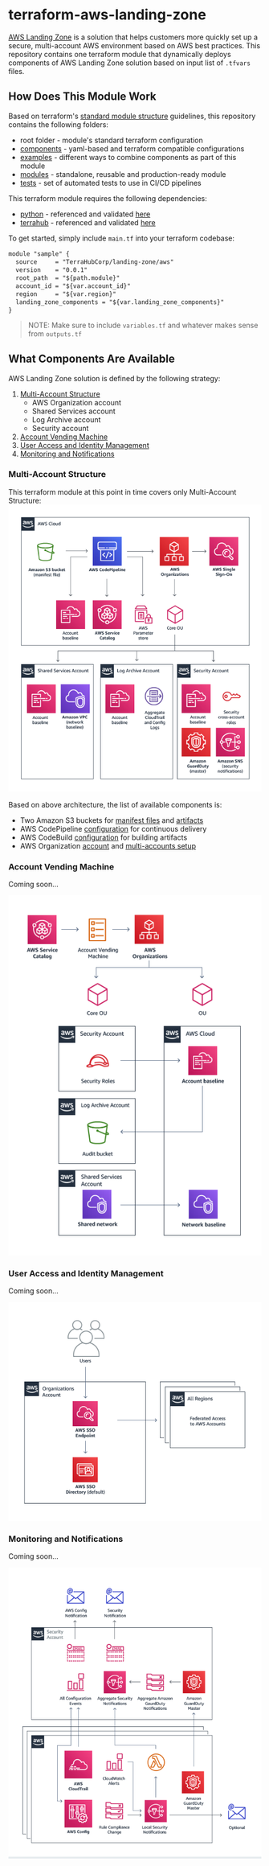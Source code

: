# terraform-aws-landing-zone
[AWS Landing Zone](https://aws.amazon.com/solutions/aws-landing-zone/) is
a solution that helps customers more quickly set up a secure, multi-account
AWS environment based on AWS best practices. This repository contains one
terraform module that dynamically deploys components of AWS Landing Zone
solution based on input list of `.tfvars` files.


## How Does This Module Work
Based on terraform's [standard module structure](https://www.terraform.io/docs/modules/index.html#standard-module-structure)
guidelines, this repository contains the following folders:
* root folder - module's standard terraform configuration
* [components](./components/) - yaml-based and terraform compatible configurations
* [examples](./examples/) - different ways to combine components as part of this module
* [modules](./modules/) - standalone, reusable and production-ready module
* [tests](./tests/) - set of automated tests to use in CI/CD pipelines

This terraform module requires the following dependencies:
* [python](https://www.python.org) - referenced and validated [here](./modules/landing_zone/scripts/apply.sh#L22)
* [terrahub](https://www.npmjs.com/package/terrahub) - referenced and validated [here](./modules/landing_zone/scripts/apply.sh#L21)

To get started, simply include `main.tf` into your terraform codebase:
```hcl
module "sample" {
  source     = "TerraHubCorp/landing-zone/aws"
  version    = "0.0.1"
  root_path  = "${path.module}"
  account_id = "${var.account_id}"
  region     = "${var.region}"
  landing_zone_components = "${var.landing_zone_components}"
}
```
> NOTE: Make sure to include `variables.tf` and whatever makes sense from `outputs.tf`


## What Components Are Available
AWS Landing Zone solution is defined by the following strategy:
1. [Multi-Account Structure](#multi-account-structure)
    * AWS Organization account
    * Shared Services account
    * Log Archive account
    * Security account
2. [Account Vending Machine](#account-vending-machine)
3. [User Access and Identity Management](#user-access-and-identity-management)
4. [Monitoring and Notifications](#monitoring-and-notifications)

### Multi-Account Structure
This terraform module at this point in time covers only Multi-Account Structure:
![AWS Landing Zone Architecture](./docs/aws-landing-zone-architecture.png)

Based on above architecture, the list of available components is:
* Two Amazon S3 buckets for [manifest files](./components/landing_zone_pipeline_s3_bucket/.terrahub.yml#L12) and [artifacts](./components/landing_zone_pipeline_artifact_s3_bucket/.terrahub.yml#L12)
* AWS CodePipeline [configuration](./components/landing_zone_code_pipeline/.terrahub.yml#L39) for continuous delivery
* AWS CodeBuild [configuration](./components/landing_zone_code_build/.terrahub.yml#L27) for building artifacts
* AWS Organization [account](./components/landing_zone_organization/.terrahub.yml#L12) and [multi-accounts setup](./components/landing_zone_organization_accounts/.terrahub.yml#L21)

### Account Vending Machine
Coming soon...

![AWS Landing Zone Architecture](./docs/aws-landing-zone-account-vending-machine.png)

### User Access and Identity Management
Coming soon...

![AWS Landing Zone Architecture](./docs/aws-landing-zone-user-access.png)

### Monitoring and Notifications
Coming soon...

![AWS Landing Zone Architecture](./docs/aws-landing-zone-notifications.png)
